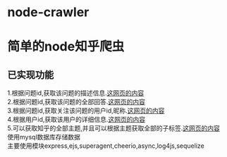 # node-crawler
# 简单的node知乎爬虫
已实现功能<br>
- 
  1.根据问题id,获取该问题的描述信息.[这网页的内容](https://www.zhihu.com/question/26792975)<br>
  2.根据问题id,获取该问题的全部回答.[这网页的内容](https://www.zhihu.com/question/26792975)<br>
  3.根据问题id,获取关注该问题的用户id,昵称.[这网页的内容](https://www.zhihu.com/question/26792975/followers)<br>
  4.根据用户id,获取该用户的详细信息.[这网页的内容](https://www.zhihu.com/people/wo-de-dai-ma-bei-mao-chi-liao/about)<br>
  5.可以获取知乎的全部主题,并且可以根据主题获取全部的子标签.[这网页的内容](https://www.zhihu.com/topic)<br>
使用mysql数据库存储数据<br>
主要使用模块express,ejs,superagent,cheerio,async,log4js,sequelize<br>
